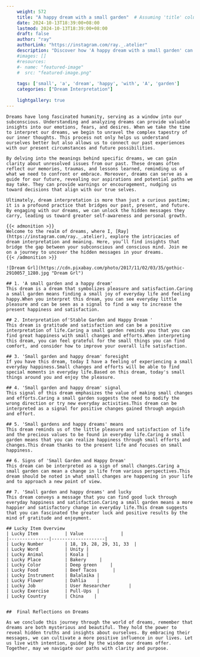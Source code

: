 ```yaml
---
    weight: 572
    title: "A happy dream with a small garden"  # Assuming 'title' column exists
    date: 2024-10-13T18:39:00+08:00
    lastmod: 2024-10-13T18:39:00+08:00
    draft: false
    author: "ray"
    authorLink: "https://instagram.com/ray._.atelier"
    description: "Discover how 'A happy dream with a small garden' can interpret your future and uncover its significant meanings in your life."
    #images: []
    #resources:
    #- name: "featured-image"
    #  src: "featured-image.png"
    
    tags: ['small', 'a', 'dream', 'happy', 'with', 'A', 'garden']
    categories: ["Dream Interpretation"]
    
    lightgallery: true
---
```

    
    Dreams have long fascinated humanity, serving as a window into our subconscious. Understanding and analyzing dreams can provide valuable insights into our emotions, fears, and desires. When we take the time to interpret our dreams, we begin to unravel the complex tapestry of our inner thoughts. This process not only helps us understand ourselves better but also allows us to connect our past experiences with our present circumstances and future possibilities.
    
    By delving into the meanings behind specific dreams, we can gain clarity about unresolved issues from our past. These dreams often reflect our memories, traumas, and lessons learned, reminding us of what we need to confront or embrace. Moreover, dreams can serve as a guide for our future, revealing our aspirations and potential paths we may take. They can provide warnings or encouragement, nudging us toward decisions that align with our true selves.
    
    Ultimately, dream interpretation is more than just a curious pastime; it is a profound practice that bridges our past, present, and future. By engaging with our dreams, we can unlock the hidden messages they carry, leading us toward greater self-awareness and personal growth.
    
    {{< admonition >}}
    Welcome to the realm of dreams, where I, [Ray](https://instagram.com/ray._.atelier), explore the intricacies of dream interpretation and meaning. Here, you’ll find insights that bridge the gap between your subconscious and conscious mind. Join me on a journey to uncover the hidden messages in your dreams.
    {{< /admonition >}}
    
    ![Dream Grl](https://cdn.pixabay.com/photo/2017/11/02/03/35/gothic-2910057_1280.jpg "Dream Grl")
    
    ## 1. 'A small garden and a happy dream'
    This dream is a dream that symbolizes pleasure and satisfaction.Caring a small garden means finding a small joy of everyday life and feeling happy.When you interpret this dream, you can see everyday little pleasure and can be seen as a signal to find a way to increase the present happiness and satisfaction.
    
    ## 2. Interpretation of'Stable Garden and Happy Dream '
    This dream is gratitude and satisfaction and can be a positive interpretation of life.Caring a small garden reminds you that you can find great happiness with small changes and efforts.When interpreting this dream, you can feel grateful for the small things you can find comfort, and consider how to improve your overall life satisfaction.
    
    ## 3. 'Small garden and happy dream' foresight
    If you have this dream, today I have a feeling of experiencing a small everyday happiness.Small changes and efforts will be able to find special moments in everyday life.Based on this dream, today's small things around you and enjoy the pleasure.
    
    ## 4. 'Small garden and happy dream' signal
    This signal of this dream emphasizes the value of making small changes and efforts.Caring a small garden suggests the need to modify the wrong direction or try new everyday activities.This dream can be interpreted as a signal for positive changes gained through anguish and effort.
    
    ## 5. 'Small gardens and happy dreams' means
    This dream reminds us of the little pleasure and satisfaction of life and the precious values to be found in everyday life.Caring a small garden means that you can realize happiness through small efforts and changes.This dream thanks to the present life and focuses on small happiness.
    
    ## 6. Signs of 'Small Garden and Happy Dream'
    This dream can be interpreted as a sign of small changes.Caring a small garden can mean a change in life from various perspectives.This dream should be noted in what small changes are happening in your life and to approach a new point of view.
    
    ## 7. 'Small garden and happy dreams' and lucky
    This dream conveys a message that you can find good luck through everyday happiness and satisfaction.Caring a small garden means a more happier and satisfactory change in everyday life.This dream suggests that you can fascinated the greater luck and positive results by the mind of gratitude and enjoyment.
    
    ## Lucky Item Overview
    | Lucky Item          | Value              |
    |---------------|--------------------|
    | Lucky Number        | 18, 19, 28, 29, 31, 33  |
    | Lucky Word          | Unity |
    | Lucky Animal        | Koala |
    | Lucky Place         | Bakery     |
    | Lucky Color         | Deep green     |
    | Lucky Food          | Beef Tacos      |
    | Lucky Instrument    | Balalaika |
    | Lucky Flower        | Dahlia    |
    | Lucky Job           | User Researcher       |
    | Lucky Exercise      | Pull-Ups  |
    | Lucky Country       | China    |
    
    
    ##  Final Reflections on Dreams
    
    As we conclude this journey through the world of dreams, remember that dreams are both mysterious and beautiful. They hold the power to reveal hidden truths and insights about ourselves. By embracing their messages, we can cultivate a more positive influence in our lives. Let us live with intention, guided by the wisdom our dreams offer. Together, may we navigate our paths with clarity and purpose.
    